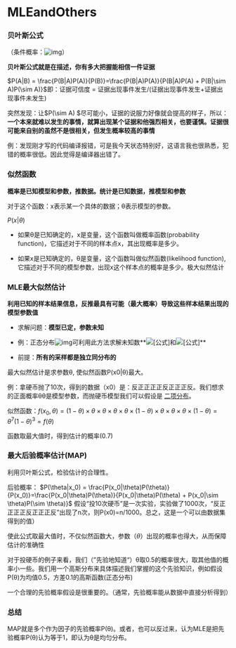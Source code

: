 # MLEandOthers

### 贝叶斯公式

（条件概率：![img](https://bkimg.cdn.bcebos.com/formula/e30d3c07ebac8545498b8acac60f34e8.svg)）

**贝叶斯公式就是在描述，你有多大把握能相信一件证据**

$P(A|B) = \frac{P(B|A)P(A)}{P(B)}=\frac{P(B|A)P(A)}{P(B|A)P(A) + P(B|\sim A)P(\sim A)}$即：证据可信度 = 证据出现事件发生/(证据出现事件发生+证据出现事件未发生)

突然发现：让$P(\sim A) $尽可能小，证据的说服力好像就会提高的样子，所以：**一个本来就难以发生的事情，就算出现某个证据和他强烈相关，也要谨慎。证据很可能来自别的虽然不是很相关，但发生概率较高的事情**

例：发现刚才写的代码编译报错，可是我今天状态特别好，这语言我也很熟悉，犯错的概率很低。因此觉得是编译器出错了。

### 似然函数

**概率是已知模型和参数，推数据。统计是已知数据，推模型和参数**

对于这个函数：x表示某一个具体的数据；θ表示模型的参数。

$P(x|\theta)$

+ 如果θ是已知确定的，x是变量，这个函数叫做概率函数(probability function)，它描述对于不同的样本点x，其出现概率是多少。

+ 如果x是已知确定的，θ是变量，这个函数叫做似然函数(likelihood function), 它描述对于不同的模型参数，出现x这个样本点的概率是多少。极大似然估计

### MLE最大似然估计

**利用已知的样本结果信息，反推最具有可能（最大概率）导致这些样本结果出现的模型参数值**

+ 求解问题：**模型已定，参数未知**

+ 例：正态分布![img](https://pic4.zhimg.com/80/v2-3013acd0b128bcc29cd4a4258f9bc6e7_720w.jpg)可利用此方法求解未知数**![[公式]](https://www.zhihu.com/equation?tex=%5Cmu)和![[公式]](https://www.zhihu.com/equation?tex=%5Csigma+)**

+ 前提：**所有的采样都是独立同分布的**

最大似然估计是求参数θ, 使似然函数P(x0|θ)最大。

例：拿硬币抛了10次，得到的数据（x0）是：反正正正正反正正正反。我们想求的正面概率θθ是模型参数，而抛硬币模型我们可以假设是 [二项分布](https://en.wikipedia.org/wiki/Binomial_distribution)。

似然函数：$f(x_0 ,\theta) = (1-\theta)\times\theta\times\theta\times\theta\times\theta\times(1-\theta)\times\theta\times\theta\times\theta\times(1-\theta) = \theta ^ 7(1 - \theta)^3 = f(\theta)$

函数取最大值时，得到估计的概率(0.7)

### 最大后验概率估计(MAP)

利用贝叶斯公式，检验估计的合理性。

后验概率： $P(\theta|x_0) = \frac{P(x_0|\theta)P(\theta)}{P(x_0)}=\frac{P(x_0|\theta)P(\theta)}{P(x_0|\theta)P(\theta) + P(x_0|\sim \theta)P(\sim \theta)}$      假设“投10次硬币”是一次实验，实验做了1000次，“反正正正正反正正正反”出现了n次，则P(x0)=n/1000。总之，这是一个可以由数据集得到的值）

使此公式取最大值时，不仅似然函数大，参数（$\theta$）出现的概率也得大，从而保障估计的准确性

对于投硬币的例子来看，我们（”先验地知道“）θ取0.5的概率很大，取其他值的概率小一些。我们用一个高斯分布来具体描述我们掌握的这个先验知识，例如假设P(θ)为均值0.5，方差0.1的高斯函数(正态分布)

一个合理的先验概率假设是很重要的。（通常，先验概率能从数据中直接分析得到）

### 总结

MAP就是多个作为因子的先验概率P(θ)。或者，也可以反过来，认为MLE是把先验概率P(θ)认为等于1，即认为θ是均匀分布。